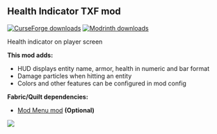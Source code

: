 <h2><strong>Health Indicator TXF mod</strong></h2>
<p><a href="https://www.curseforge.com/minecraft/mc-mods/health-indicator-txf"><img src="https://cf.way2muchnoise.eu/full_883384_downloads.svg?badge_style=flat" alt="CurseForge downloads" /></a> <a href="https://modrinth.com/mod/health-indicator-txf"><img src="https://img.shields.io/badge/dynamic/json?color=2d2d2d&amp;colorA=17b85a&amp;style=flat-square&amp;label=&amp;suffix= downloads&amp;query=downloads&amp;url=https://api.modrinth.com/v2/project/N56hoqkq&amp;logo=modrinth&amp;logoColor=2d2d2d" alt="Modrinth downloads" /></a></p>

Health indicator on player screen

<strong>This mod adds:</strong>

- HUD displays entity name, armor, health in numeric and bar format
- Damage particles when hitting an entity
- Colors and other features can be configured in mod config

<strong>Fabric/Quilt dependencies:</strong>

- <a href="https://modrinth.com/mod/modmenu" target="_blank">Mod Menu mod</a> <strong>(Optional)</strong>

<img src="https://cdn.modrinth.com/data/N56hoqkq/images/f61d2dadc16d223d3b35ba8d13b6a3ba3c7eb035.png">